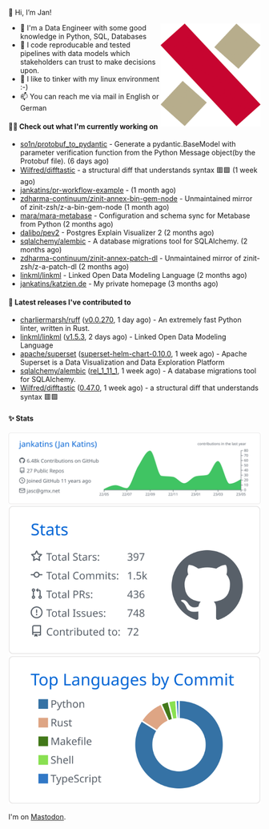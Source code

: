 👋 Hi, I’m Jan!

<img align="right" src="https://raw.githubusercontent.com/kreuzwerkerbot/kreuzwerkerbot/master/assets/xw.png" width="200">

- 🌱 I'm a Data Engineer with some good knowledge in Python, SQL, Databases
- 💪 I code reproducable and tested pipelines with data models which stakeholders can trust to make decisions upon.
- 💞️ I like to tinker with my linux environment :-)
- 📫 You can reach me via mail in English or German

#### 👩‍💻 Check out what I'm currently working on

- [so1n/protobuf_to_pydantic](https://github.com/so1n/protobuf_to_pydantic) - Generate a pydantic.BaseModel with parameter verification function from the Python Message object(by the Protobuf file). (6 days ago)
- [Wilfred/difftastic](https://github.com/Wilfred/difftastic) - a structural diff that understands syntax 🟥🟩 (1 week ago)
- [jankatins/pr-workflow-example](https://github.com/jankatins/pr-workflow-example) -  (1 month ago)
- [zdharma-continuum/zinit-annex-bin-gem-node](https://github.com/zdharma-continuum/zinit-annex-bin-gem-node) - Unmaintained mirror of zinit-zsh/z-a-bin-gem-node (1 month ago)
- [mara/mara-metabase](https://github.com/mara/mara-metabase) - Configuration and schema sync for Metabase from Python (2 months ago)
- [dalibo/pev2](https://github.com/dalibo/pev2) - Postgres Explain Visualizer 2 (2 months ago)
- [sqlalchemy/alembic](https://github.com/sqlalchemy/alembic) - A database migrations tool for SQLAlchemy. (2 months ago)
- [zdharma-continuum/zinit-annex-patch-dl](https://github.com/zdharma-continuum/zinit-annex-patch-dl) - Unmaintained mirror of zinit-zsh/z-a-patch-dl (2 months ago)
- [linkml/linkml](https://github.com/linkml/linkml) - Linked Open Data Modeling Language (2 months ago)
- [jankatins/katzien.de](https://github.com/jankatins/katzien.de) - My private homepage (3 months ago)

#### 🔭 Latest releases I've contributed to

- [charliermarsh/ruff](https://github.com/charliermarsh/ruff) ([v0.0.270](https://github.com/charliermarsh/ruff/releases/tag/v0.0.270), 1 day ago) - An extremely fast Python linter, written in Rust.
- [linkml/linkml](https://github.com/linkml/linkml) ([v1.5.3](https://github.com/linkml/linkml/releases/tag/v1.5.3), 2 days ago) - Linked Open Data Modeling Language
- [apache/superset](https://github.com/apache/superset) ([superset-helm-chart-0.10.0](https://github.com/apache/superset/releases/tag/superset-helm-chart-0.10.0), 1 week ago) - Apache Superset is a Data Visualization and Data Exploration Platform
- [sqlalchemy/alembic](https://github.com/sqlalchemy/alembic) ([rel_1_11_1](https://github.com/sqlalchemy/alembic/releases/tag/rel_1_11_1), 1 week ago) - A database migrations tool for SQLAlchemy.
- [Wilfred/difftastic](https://github.com/Wilfred/difftastic) ([0.47.0](https://github.com/Wilfred/difftastic/releases/tag/0.47.0), 1 week ago) - a structural diff that understands syntax 🟥🟩


#### ✨ Stats

  [![](https://raw.githubusercontent.com/jankatins/jankatins/master/profile-summary-card-output/github/0-profile-details.svg)](https://github.com/vn7n24fzkq/github-profile-summary-cards)
  [![](https://raw.githubusercontent.com/jankatins/jankatins/master/profile-summary-card-output/github/3-stats.svg)](https://github.com/vn7n24fzkq/github-profile-summary-cards)
  [![](https://raw.githubusercontent.com/jankatins/jankatins/master/profile-summary-card-output/github/2-most-commit-language.svg)](https://github.com/vn7n24fzkq/github-profile-summary-cards)

I'm on <a rel="me" href="https://fosstodon.org/@jankatins">Mastodon</a>.
